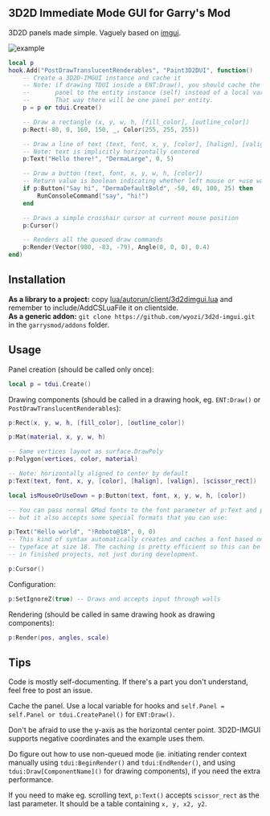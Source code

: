 ## 3D2D Immediate Mode GUI for Garry's Mod

3D2D panels made simple. Vaguely based on [imgui](https://github.com/ocornut/imgui).

![example](http://i.imgur.com/dhjqFZD.jpg)

```lua
local p
hook.Add("PostDrawTranslucentRenderables", "Paint3D2DUI", function()
	-- Create a 3D2D-IMGUI instance and cache it
	-- Note: if drawing TDUI inside a ENT:Draw(), you should cache the
	--       panel to the entity instance (self) instead of a local variable.
	--       That way there will be one panel per entity.
	p = p or tdui.Create()

	-- Draw a rectangle (x, y, w, h, [fill_color], [outline_color])
	p:Rect(-80, 0, 160, 150, _, Color(255, 255, 255))

	-- Draw a line of text (text, font, x, y, [color], [halign], [valign])
	-- Note: text is implicitly horizontally centered
	p:Text("Hello there!", "DermaLarge", 0, 5)

	-- Draw a button (text, font, x, y, w, h, [color])
	-- Return value is boolean indicating whether left mouse or +use was pressed during this frame
	if p:Button("Say hi", "DermaDefaultBold", -50, 40, 100, 25) then
		RunConsoleCommand("say", "hi!")
	end

	-- Draws a simple crosshair cursor at current mouse position
	p:Cursor()

	-- Renders all the queued draw commands
	p:Render(Vector(980, -83, -79), Angle(0, 0, 0), 0.4)
end)
```

## Installation
__As a library to a project:__ copy [lua/autorun/client/3d2dimgui.lua](../blob/master/lua/autorun/client/3d2dimgui.lua) and remember to include/AddCSLuaFile it on clientside.  
__As a generic addon:__ ```git clone https://github.com/wyozi/3d2d-imgui.git``` in the ```garrysmod/addons``` folder.

## Usage
Panel creation (should be called only once):
```lua
local p = tdui.Create()
```

Drawing components (should be called in a drawing hook, eg. ```ENT:Draw()``` or ```PostDrawTranslucentRenderables```):
```lua
p:Rect(x, y, w, h, [fill_color], [outline_color])

p:Mat(material, x, y, w, h)

-- Same vertices layout as surface.DrawPoly
p:Polygon(vertices, color, material)

-- Note: horizontally aligned to center by default
p:Text(text, font, x, y, [color], [halign], [valign], [scissor_rect])

local isMouseOrUseDown = p:Button(text, font, x, y, w, h, [color])

-- You can pass normal GMod fonts to the font parameter of p:Text and p:Button
-- but it also accepts some special formats that you can use:

p:Text("Hello world", "!Roboto@18", 0, 0)
-- This kind of syntax automatically creates and caches a font based on "Roboto"
-- typeface at size 18. The caching is pretty efficient so this can be used even
-- in finished projects, not just during development.

p:Cursor()
```

Configuration:
```lua
p:SetIgnoreZ(true) -- Draws and accepts input through walls
```

Rendering (should be called in same drawing hook as drawing components):
```lua
p:Render(pos, angles, scale)
```

## Tips
Code is mostly self-documenting. If there's a part you don't understand, feel free to post an issue.

Cache the panel. Use a local variable for hooks and ```self.Panel = self.Panel or tdui.CreatePanel()``` for ```ENT:Draw()```.

Don't be afraid to use the y-axis as the horizontal center point. 3D2D-IMGUI supports negative coordinates and the example uses them.

Do figure out how to use non-queued mode (ie. initiating render context manually using ```tdui:BeginRender()``` and ```tdui:EndRender()```, and using ```tdui:Draw[ComponentName]()``` for drawing components), if you need the extra performance.

If you need to make eg. scrolling text, ```p:Text()``` accepts ```scissor_rect``` as the last parameter. It should be a table containing ```x, y, x2, y2```.
